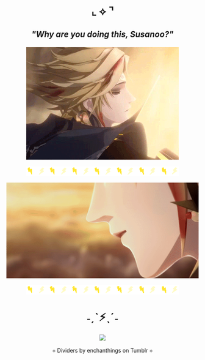 # <p align="center"> ⌞ ⟡ ⌝


## <p align=center> *"Why are you doing this, Susanoo?"*


<p align="center"> 
<img src="https://github.com/SodanGum/SodanGum/blob/500719083f586bbe6d56cba0a8ba5931104c169a/tumblr_a8639bcf8284e1f32ef089cf169918ba_c3137fed_400.webp" />
</p>
<p align="center"> 
<img src="https://github.com/SodanGum/SodanGum/blob/500719083f586bbe6d56cba0a8ba5931104c169a/tumblr_7456e4182b3dd82d860e75f9d8496f84_ba22b424_400.webp" />
</p>

<div align="center">

<img src="https://github.com/SodanGum/SodanGum/blob/500719083f586bbe6d56cba0a8ba5931104c169a/tumblr_2f9f3462487a726271a672392eeef246_fa556341_540.webp" />
</p>

<img src="https://github.com/SodanGum/SodanGum/blob/500719083f586bbe6d56cba0a8ba5931104c169a/tumblr_7456e4182b3dd82d860e75f9d8496f84_ba22b424_400.webp" />
</p>

  # <p align="center"> ˗ˏˋ⚡︎ˎˊ˗

![](https://komarev.com/ghpvc/?username=SodanGum&label=Ibuki+Caught+Fish!&color=b4a777)

⟡ Dividers by enchanthings on Tumblr ⟡
